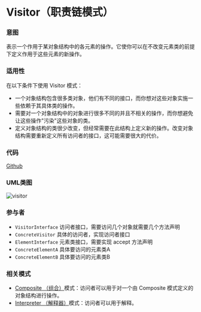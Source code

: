 # Visitor（职责链模式）

### 意图
表示一个作用于某对象结构中的各元素的操作。它使你可以在不改变元素类的前提下定义作用于这些元素的新操作。

### 适用性
在以下条件下使用 Visitor 模式：
* 一个对象结构包含很多类对象，他们有不同的接口，而你想对这些对象实施一些依赖于其具体类的操作。
* 需要对一个对象结构中的对象进行很多不同的并且不相关的操作，而你想避免让这些操作"污染"这些对象的类。
* 定义对象结构的类很少改变，但经常需要在此结构上定义新的操作。改变对象结构需要重新定义所有访问者的接口，这可能需要很大的代价。

### 代码
[Github](https://github.com/alitain/design-pattern/tree/master/src/Behavioral/Visitor)

### UML类图
![visitor](http://static.alitain.tech/dp_visitor.png)

### 参与者
* `VisitorInterface` 访问者接口，需要访问几个对象就需要几个方法声明
* `ConcreteVisitor` 具体的访问者，实现访问者接口
* `ElementInterface` 元素类接口，需要实现 accept 方法声明
* `ConcreteElementA` 具体要访问的元素类A
* `ConcreteElementB` 具体要访问的元素类B

### 相关模式
* [Composite （组合）](https://github.com/alitain/design-pattern/blob/master/docs/structural/composite.md)模式：访问者可以用于对一个由 Composite 模式定义的对象结构进行操作。
* [Interpreter （解释器）](https://github.com/alitain/design-pattern/blob/master/docs/behavioral/interpreter.md)模式：访问者可以用于解释。
